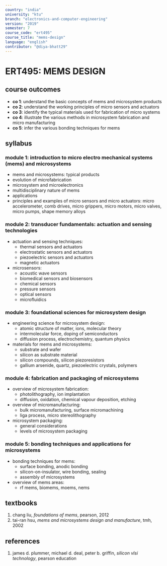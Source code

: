 ```yaml
---
country: "india"
university: "ktu"
branch: "electronics-and-computer-engineering"
version: "2019"
semester: 7
course_code: "ert495"
course_title: "mems-design"
language: "english"
contributor: "@diya-bhatt29"
---
```


# ERT495: MEMS DESIGN

## course outcomes

- **co 1**: understand the basic concepts of mems and microsystem products  
- **co 2**: understand the working principles of micro sensors and actuators  
- **co 3**: identify the typical materials used for fabrication of micro systems  
- **co 4**: illustrate the various methods in microsystem fabrication and micro manufacturing  
- **co 5**: infer the various bonding techniques for mems  

## syllabus

### module 1: introduction to micro electro mechanical systems (mems) and microsystems

- mems and microsystems: typical products  
- evolution of microfabrication  
- microsystem and microelectronics  
- multidisciplinary nature of mems  
- applications  
- principles and examples of micro sensors and micro actuators: micro accelerometer, comb drives, micro grippers, micro motors, micro valves, micro pumps, shape memory alloys  

### module 2: transducer fundamentals: actuation and sensing technologies

- actuation and sensing techniques:  
  - thermal sensors and actuators  
  - electrostatic sensors and actuators  
  - piezoelectric sensors and actuators  
  - magnetic actuators  
- microsensors:  
  - acoustic wave sensors  
  - biomedical sensors and biosensors  
  - chemical sensors  
  - pressure sensors  
  - optical sensors  
  - microfluidics  

### module 3: foundational sciences for microsystem design

- engineering science for microsystem design:  
  - atomic structure of matter, ions, molecular theory  
  - intermolecular force, doping of semiconductors  
  - diffusion process, electrochemistry, quantum physics  
- materials for mems and microsystems:  
  - substrate and wafer  
  - silicon as substrate material  
  - silicon compounds, silicon piezoresistors  
  - gallium arsenide, quartz, piezoelectric crystals, polymers  

### module 4: fabrication and packaging of microsystems

- overview of microsystem fabrication:  
  - photolithography, ion implantation  
  - diffusion, oxidation, chemical vapour deposition, etching  
- overview of micromanufacturing:  
  - bulk micromanufacturing, surface micromachining  
  - liga process, micro stereolithography  
- microsystem packaging:  
  - general considerations  
  - levels of microsystem packaging  

### module 5: bonding techniques and applications for microsystems

- bonding techniques for mems:  
  - surface bonding, anodic bonding  
  - silicon-on-insulator, wire bonding, sealing  
  - assembly of microsystems  
- overview of mems areas:  
  - rf mems, biomems, moems, nems  

## textbooks

1. chang liu, *foundations of mems*, pearson, 2012  
2. tai-ran hsu, *mems and microsystems design and manufacture*, tmh, 2002  

## references

1. james d. plummer, michael d. deal, peter b. griffin, *silicon vlsi technology*, pearson education  
